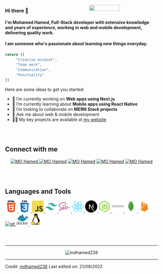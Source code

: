 <img src="https://user-images.githubusercontent.com/83286825/190402802-358dfa0b-5658-447b-93fc-426583d0c232.png"
     width=45% height=50% align="right" style="border-radius: 8px;">


### Hi there 👋
#### I'm Mohamed Hamed, __Full-Stack developer__ with extensive knowledge and years of experience, working in web and mobile development, delivering quality work.
#### I am someone who's passionate about learning new things everyday.

```js
return ([ 
     "Creative mindset",
     "Team work",
     "Communication",
     "Punctuality"
])
```

    
Here are some ideas to get you started:

- 🔭 I’m currently working on **Web apps using Next.js**
- 🌱 I’m currently learning about **Mobile apps using React Native**
- 👯 I’m looking to collaborate on **MERN Stack projects**
- 💬 Ask me about web & mobile development
- 👨‍💻 My key projects are available at [my website](https://mdhamed.vercel.app/)


<br>
<br>
<h2 align="left">Connect with me</h2>

<p align="center">
    <a href="https://twitter.com/mdhamed238" target="blank">
        <img align="center"
             src="https://raw.githubusercontent.com/rahuldkjain/github-profile-readme-generator/master/src/images/icons/Social/twitter.svg"
             alt="MO Hamed" height="30" width="40" />
    </a>
    <a href="https://www.linkedin.com/in/mohamed-hamed-mohamed-ahmed-a71b6020b" target="blank">
        <img align="center"
             src="https://raw.githubusercontent.com/rahuldkjain/github-profile-readme-generator/master/src/images/icons/Social/linked-in-alt.svg"
             alt="MO Hamed" height="30" width="40" /></a>
    <a href="https://stackoverflow.com/users/15681812/mo-hamed" target="blank">
        <img align="center"
             src="https://raw.githubusercontent.com/rahuldkjain/github-profile-readme-generator/master/src/images/icons/Social/stack-overflow.svg"
             alt="MO Hamed" height="30" width="40" /></a>
    <a href="https://www.facebook.com/profile.php?id=100061233910587" target="blank">
        <img align="center"
             src="https://raw.githubusercontent.com/rahuldkjain/github-profile-readme-generator/master/src/images/icons/Social/facebook.svg"
             alt="MO Hamed" height="30" width="40" /></a>
    <a href="https://www.instagram.com/mdhamed_238/" target="blank">
        <img align="center"
             src="https://raw.githubusercontent.com/rahuldkjain/github-profile-readme-generator/master/src/images/icons/Social/instagram.svg"
             alt="MO Hamed" height="30" width="40" /></a>
</p>
<br>
<br>
<h2 align="left">Languages and Tools</h2>
<p align="left">
    <!-- HTML -->
    <a href="https://www.w3.org/html/" target="_blank" rel="noreferrer" title="html5"> <img
             src="https://raw.githubusercontent.com/devicons/devicon/master/icons/html5/html5-original-wordmark.svg"
             alt="html5" width="40" height="40" /> </a>
    <!-- CSS -->
    <a href="https://www.w3schools.com/css/" target="_blank" rel="noreferrer" title="css3">
        <img src="https://raw.githubusercontent.com/devicons/devicon/master/icons/css3/css3-original-wordmark.svg"
             alt="css3" width="40" height="40" />
    </a>
    <!-- JavaScript -->
    <a href="https://developer.mozilla.org/en-US/docs/Web/JavaScript" target="_blank" rel="noreferrer" title="javascript"> <img
             src="https://raw.githubusercontent.com/devicons/devicon/master/icons/javascript/javascript-original.svg"
             alt="javascript" width="40" height="40" />
    </a>
    <!-- TailwindCSS -->
    <a href="https://tailwindcss.com" target="_blank" rel="noreferrer" title="tailwindcss">
        <img src="https://raw.githubusercontent.com/devicons/devicon/master/icons/tailwindcss/tailwindcss-plain.svg"
             alt="tailwindcss" width="40" height="40" />
    </a>
    <!-- Sass -->
    <a href="https://sass-lang.com" target="_blank" rel="noreferrer" title="sass">
        <img src="https://raw.githubusercontent.com/devicons/devicon/master/icons/sass/sass-original.svg" alt="sass"
             width="40" height="40" />
    </a>
    <!-- React.js -->
    <a href="https://reactjs.org/" target="_blank" rel="noreferrer" title="react">
        <img src="https://raw.githubusercontent.com/devicons/devicon/master/icons/react/react-original.svg"
             alt="next.js" width="40" height="40" />
    </a>
    <!-- Next.js -->
    <a href="https://nextjs.org/" target="_blank" rel="noreferrer" title="next.js">
        <img src="https://raw.githubusercontent.com/devicons/devicon/master/icons/nextjs/nextjs-original.svg"
             alt="next.js" width="40" height="40" />
    </a>
    <!-- Node.js -->
    <a href="https://nodejs.org" target="_blank" rel="noreferrer" title="node.js">
        <img src="https://raw.githubusercontent.com/devicons/devicon/master/icons/nodejs/nodejs-original.svg"
             alt="node.js" width="40" height="40" />
    </a>
     <!-- Express.js -->
    <a href="https://expressjs.com/" target="_blank" rel="noreferrer" title="express.js">
        <img src="https://raw.githubusercontent.com/devicons/devicon/master/icons/express/express-original-wordmark.svg"
             alt="express.js" width="40" height="40" />
    </a>
    <!-- MongoDB -->
    <a href="https://www.mongodb.com/" target="_blank" rel="noreferrer" title="mongodb"> <img
             src="https://raw.githubusercontent.com/devicons/devicon/master/icons/mongodb/mongodb-original.svg"
             alt="mongodb" width="40" height="40" />
    </a>
    <!-- Firebase -->
    <a href="https://firebase.google.com/" target="_blank" rel="noreferrer" title="firebase">
        <img src="https://raw.githubusercontent.com/devicons/devicon/master/icons/firebase/firebase-plain.svg"
             alt="firebase" width="40" height="40" />
    </a>
    </a>
    <!-- Git -->
    <a href="https://git-scm.com/" target="_blank" rel="noreferrer" title="git">
        <img src="https://www.vectorlogo.zone/logos/git-scm/git-scm-icon.svg" alt="git" width="40" height="40" />
    </a>
    <!-- Docker -->
    <a href="https://www.docker.com/" target="_blank" rel="noreferrer" title="docker">
        <img src="https://raw.githubusercontent.com/devicons/devicon/master/icons/docker/docker-original-wordmark.svg"
             alt="docker" width="40" height="40" />
    </a>
    <!-- Linux -->
    <a href="https://linux.com" target="_blank" rel="noreferrer" title="linux">
        <img src="https://raw.githubusercontent.com/devicons/devicon/master/icons/linux/linux-original.svg"
             alt="linux" width="40" height="40" />
    </a>
</p>
<br>
<br>
<hr>
<p align="center"> <img
         src="https://komarev.com/ghpvc/?username=mdhamed238&label=Profile%20views&color=0e75b6&style=flat"
         alt="mdhamed238" /> </p>


------
Credit: [mdhamed238](https://github.com/mdhamed238)
Last edited on: 21/09/2022
